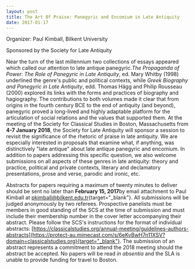 ```yaml
---
layout: post
title: The Art 0f Praise: Panegyric and Encomium in Late Antiquity
date: 2017-01-17
---
```


<div>



Organizer: Paul Kimball, Bilkent
University

Sponsored by the Society for Late
Antiquity

Near the turn of the last millennium two
collections of essays appeared which called our attention to late
antique panegyric.*The Propaganda of Power: The Role of Panegyric in
Late Antiquity*, ed. Mary Whitby (1998) underlined the genre's public
and political contexts, while *Greek Biography and Panegyric in Late
Antiquity*, edd. Thomas Hägg and Philip Rousseau (2000) explored its
links with the forms and practices of biography and hagiography. The
contributions to both volumes made it clear that from origins in the
fourth century BCE to the end of antiquity (and beyond), panegyric
proved a long-lived and highly adaptable platform for the articulation
of social relations and the values that supported them. At the meeting
of the Society for Classical Studies in Boston, Massachusetts from **4-7
January 2018**, the Society for Late Antiquity will sponsor a session to
revisit the significance of the rhetoric of praise in late antiquity. We
are especially interested in proposals that examine what, if anything,
was distinctively "late antique" about late antique panegyric and
encomium. In addition to papers addressing this specific question, we
also welcome submissions on all aspects of these genres in late
antiquity: theory and practice, political and private contexts, literary
and declamatory presentations, prose and verse, parodic and ironic,
etc.

Abstracts for papers requiring a maximum of twenty
minutes to deliver should be sent no later than **February 15, 2017**by
email attachment to Paul Kimball at
[pkimball@bilkent.edu.tr](mailto:pkimball@bilkent.edu.tr){target="_blank"}.
All submissions will be judged anonymously by two referees. Prospective
panelists must be members in good standing of the SCS at the time of
submission and must include their membership number in the cover letter
accompanying their abstract. Please follow the SCS's instructions for
the format of individual abstracts:
[https://classicalstudies.org/annual-meeting/guidelines-authors-abstracts](https://protect-au.mimecast.com/s/6eKvBwH7n11XSV?domain=classicalstudies.org){target="_blank"}.
The submission of an abstract represents a commitment to attend the 2018
meeting should the abstract be accepted. No papers will be read *in
absentia* and the SLA is unable to provide funding for travel to
Boston.



</div>

